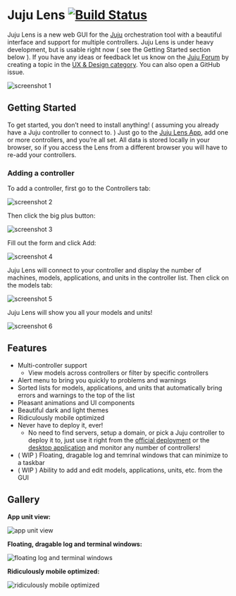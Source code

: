 # Juju Lens [![Build Status](https://cloud.drone.io/api/badges/katharostech/juju-lens/status.svg)](https://cloud.drone.io/katharostech/juju-lens)

Juju Lens is a new web GUI for the [Juju] orchestration tool with a beautiful interface and support for multiple controllers. Juju Lens is under heavy development, but is usable right now ( see the Getting Started section below ). If you have any ideas or feedback let us know on the [Juju Forum][jf] by creating a topic in the [UX & Design category][jf]. You can also open a GitHub issue.

![screenshot 1](./doc/screenshots/screenshot-1.png)

[juju]: https://jaas.ai/
[jf]: https://discourse.juju.is/c/devel/ux-and-design

## Getting Started

To get started, you don’t need to install anything! ( assuming you already have a Juju controller to connect to. ) Just go to the [Juju Lens App][juju_lens], add one or more controllers, and you’re all set. All data is stored locally in your browser, so if you access the Lens from a different browser you will have to re-add your controllers.

[juju_lens]: https://juju-lens.katharostech.com

### Adding a controller

To add a controller, first go to the Controllers tab:

![screenshot 2](./doc/screenshots/screenshot-2.png)

Then click the big plus button:

![screenshot 3](./doc/screenshots/screenshot-3.png)

Fill out the form and click Add:

![screenshot 4](./doc/screenshots/screenshot-4.png)

Juju Lens will connect to your controller and display the number of machines, models, applications, and units in the controller list. Then click on the models tab:

![screenshot 5](./doc/screenshots/screenshot-5.png)

Juju Lens will show you all your models and units!

![screenshot 6](./doc/screenshots/screenshot-6.png)

## Features

- Multi-controller support
  - View models across controllers or filter by specific controllers
- Alert menu to bring you quickly to problems and warnings
- Sorted lists for models, applications, and units that automatically bring errors and warnings to the top of the list
- Pleasant animations and UI components
- Beautiful dark and light themes
- Ridiculously mobile optimized
- Never have to deploy it, ever!
  - No need to find servers, setup a domain, or pick a Juju controller to deploy it to, just use it right from the [official deployment][juju_lens] or the [desktop application][desktop_app] and monitor any number of controllers!
- ( WIP ) Floating, dragable log and temrinal windows that can minimize to a taskbar
- ( WIP ) Ability to add and edit models, applications, units, etc. from the GUI

[desktop_app]: https://github.com/katharostech/juju-lens/releases/tag/working-desktop-app

## Gallery

**App unit view:**

![app unit view](./doc/screenshots/gallery/app-unit-view.png)

**Floating, dragable log and terminal windows:**

![floating log and terminal windows](./doc/screenshots/gallery/floating-log-and-terminal.png)

**Ridiculously mobile optimized:**

![ridiculously mobile optimized](./doc/screenshots/gallery/ridiculously-mobile-optimized.png)
